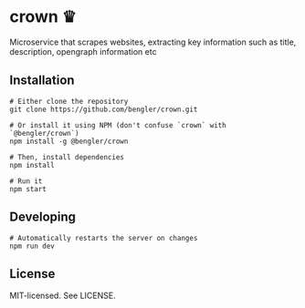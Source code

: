 # crown ♛

Microservice that scrapes websites, extracting key information such as title, description, opengraph information etc

## Installation

```
# Either clone the repository
git clone https://github.com/bengler/crown.git

# Or install it using NPM (don't confuse `crown` with `@bengler/crown`)
npm install -g @bengler/crown

# Then, install dependencies
npm install

# Run it
npm start
```

## Developing

```
# Automatically restarts the server on changes
npm run dev
```

## License

MIT-licensed. See LICENSE.
